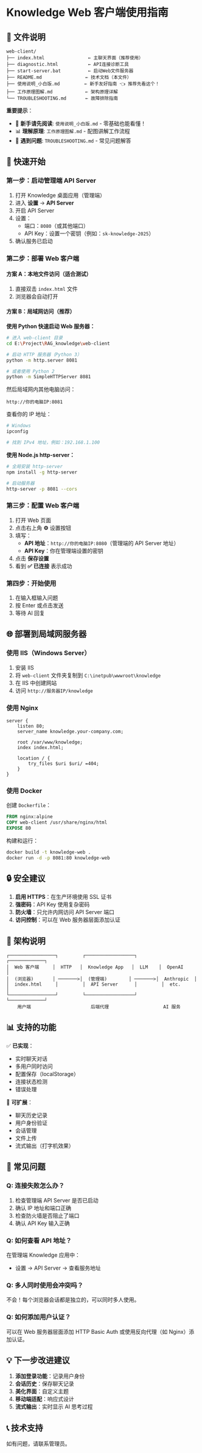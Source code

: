 # Knowledge Web 客户端使用指南

## 📁 文件说明

```
web-client/
├── index.html                ← 主聊天界面（推荐使用）
├── diagnostic.html           ← API连接诊断工具
├── start-server.bat          ← 启动Web文件服务器
├── README.md                ← 技术文档（本文件）
├── 使用说明_小白版.md         ← 新手友好指南 👈 推荐先看这个！
├── 工作原理图解.md            ← 架构原理详解
└── TROUBLESHOOTING.md       ← 故障排除指南
```

**重要提示**：
- 🌟 **新手请先阅读**: `使用说明_小白版.md` - 零基础也能看懂！
- 📊 **理解原理**: `工作原理图解.md` - 配图讲解工作流程
- 🔧 **遇到问题**: `TROUBLESHOOTING.md` - 常见问题解答

## 🚀 快速开始

### 第一步：启动管理端 API Server

1. 打开 Knowledge 桌面应用（管理端）
2. 进入 **设置** → **API Server**
3. 开启 API Server
4. 设置：
   - 端口：`8080`（或其他端口）
   - API Key：设置一个密钥（例如：`sk-knowledge-2025`）
5. 确认服务已启动

### 第二步：部署 Web 客户端

#### 方案 A：本地文件访问（适合测试）

1. 直接双击 `index.html` 文件
2. 浏览器会自动打开

#### 方案 B：局域网访问（推荐）

**使用 Python 快速启动 Web 服务器：**

```bash
# 进入 web-client 目录
cd E:\Project\RAG_knowledge\web-client

# 启动 HTTP 服务器（Python 3）
python -m http.server 8081

# 或者使用 Python 2
python -m SimpleHTTPServer 8081
```

然后局域网内其他电脑访问：
```
http://你的电脑IP:8081
```

查看你的 IP 地址：
```bash
# Windows
ipconfig

# 找到 IPv4 地址，例如：192.168.1.100
```

**使用 Node.js http-server：**

```bash
# 全局安装 http-server
npm install -g http-server

# 启动服务器
http-server -p 8081 --cors
```

### 第三步：配置 Web 客户端

1. 打开 Web 页面
2. 点击右上角 **⚙️** 设置按钮
3. 填写：
   - **API 地址**：`http://你的电脑IP:8080`（管理端的 API Server 地址）
   - **API Key**：你在管理端设置的密钥
4. 点击 **保存设置**
5. 看到 **✅ 已连接** 表示成功

### 第四步：开始使用

1. 在输入框输入问题
2. 按 Enter 或点击发送
3. 等待 AI 回复

## 🌐 部署到局域网服务器

### 使用 IIS（Windows Server）

1. 安装 IIS
2. 将 `web-client` 文件夹复制到 `C:\inetpub\wwwroot\knowledge`
3. 在 IIS 中创建网站
4. 访问 `http://服务器IP/knowledge`

### 使用 Nginx

```nginx
server {
    listen 80;
    server_name knowledge.your-company.com;
    
    root /var/www/knowledge;
    index index.html;
    
    location / {
        try_files $uri $uri/ =404;
    }
}
```

### 使用 Docker

创建 `Dockerfile`：

```dockerfile
FROM nginx:alpine
COPY web-client /usr/share/nginx/html
EXPOSE 80
```

构建和运行：

```bash
docker build -t knowledge-web .
docker run -d -p 8081:80 knowledge-web
```

## 🔒 安全建议

1. **启用 HTTPS**：在生产环境使用 SSL 证书
2. **强密码**：API Key 使用复杂密码
3. **防火墙**：只允许内网访问 API Server 端口
4. **访问控制**：可以在 Web 服务器层面添加认证

## 🎯 架构说明

```
┌─────────────────┐         ┌──────────────────┐         ┌─────────────┐
│  Web 客户端     │  HTTP   │  Knowledge App   │  LLM    │  OpenAI     │
│  (浏览器)       │ ───────>│  (管理端)        │ ───────>│  Anthropic  │
│  index.html     │         │  API Server      │         │  etc.       │
└─────────────────┘         └──────────────────┘         └─────────────┘
    用户端                      后端代理                    AI 服务
```

## 📊 支持的功能

✅ **已实现**：
- 实时聊天对话
- 多用户同时访问
- 配置保存（localStorage）
- 连接状态检测
- 错误处理

🔄 **可扩展**：
- 聊天历史记录
- 用户身份验证
- 会话管理
- 文件上传
- 流式输出（打字机效果）

## 🐛 常见问题

### Q: 连接失败怎么办？

1. 检查管理端 API Server 是否已启动
2. 确认 IP 地址和端口正确
3. 检查防火墙是否阻止了端口
4. 确认 API Key 输入正确

### Q: 如何查看 API 地址？

在管理端 Knowledge 应用中：
- 设置 → API Server → 查看服务地址

### Q: 多人同时使用会冲突吗？

不会！每个浏览器会话都是独立的，可以同时多人使用。

### Q: 如何添加用户认证？

可以在 Web 服务器层面添加 HTTP Basic Auth 或使用反向代理（如 Nginx）添加认证。

## 💡 下一步改进建议

1. **添加登录功能**：记录用户身份
2. **会话历史**：保存聊天记录
3. **美化界面**：自定义主题
4. **移动端适配**：响应式设计
5. **流式输出**：实时显示 AI 思考过程

## 📞 技术支持

如有问题，请联系管理员。
